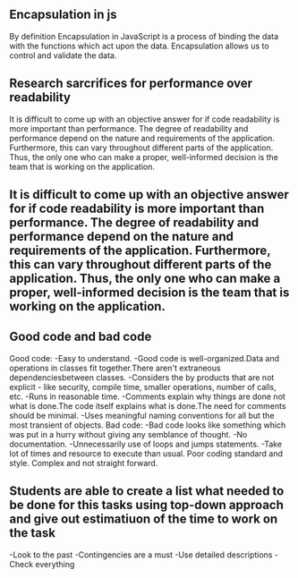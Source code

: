 ## Encapsulation in js
By definition Encapsulation in JavaScript is a process of binding the data with the functions which act upon the data. Encapsulation allows us to control and validate the data.

## Research sarcrifices for performance over readability
It is difficult to come up with an objective answer for if code readability is more important than performance. The degree of readability and performance depend on the nature and requirements of the application. Furthermore, this can vary throughout different parts of the application. Thus, the only one who can make a proper, well-informed decision is the team that is working on the application.

## It is difficult to come up with an objective answer for if code readability is more important than performance. The degree of readability and performance depend on the nature and requirements of the application. Furthermore, this can vary throughout different parts of the application. Thus, the only one who can make a proper, well-informed decision is the team that is working on the application.

## Good code and bad code
Good code:
-Easy to understand.
-Good code is well-organized.Data and operations in classes fit together.There aren't extraneous dependenciesbetween classes.
-Considers the by products that are not explicit - like security, compile time, smaller operations, number of calls, etc.
-Runs in reasonable time.
-Comments explain why things are done not what is done.The code itself explains what is done.The need for comments should be minimal.
-Uses meaningful naming conventions for all but the most transient of objects.
Bad code:
-Bad code looks like something which was put in a hurry without giving any semblance of thought.
-No documentation.
-Unnecessarily use of loops and jumps statements.
-Take lot of times and resource to execute than usual.
Poor coding standard and style.
Complex and not straight forward.

## Students are able to create a list what needed to be done for this tasks using top-down approach and give out estimatiuon of the time to work on the task
-Look to the past
-Contingencies are a must
-Use detailed descriptions
-Check everything